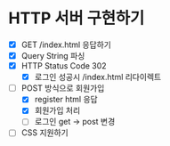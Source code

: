 # HTTP 서버 구현하기

- [x] GET /index.html 응답하기
- [x] Query String 파싱
- [x] HTTP Status Code 302
  - [x] 로그인 성공시 /index.html 리다이렉트
- [ ] POST 방식으로 회원가입
  - [x] register html 응답
  - [x] 회원가입 처리
  - [ ] 로그인 get -> post 변경
- [ ] CSS 지원하기